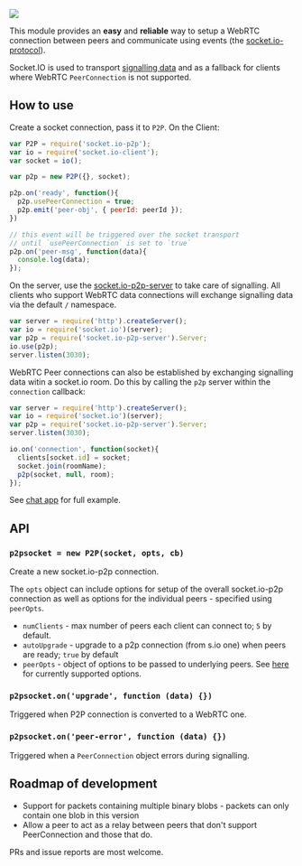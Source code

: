 ![](https://cldup.com/95U80xyuHq.svg)

This module provides an **easy** and **reliable** way to setup a WebRTC connection between peers and communicate using events (the [socket.io-protocol](https://github.com/Automattic/socket.io-protocol)).

Socket.IO is used to transport [signalling data](http://www.html5rocks.com/en/tutorials/webrtc/infrastructure/#what-is-signaling) and as a fallback for clients where WebRTC `PeerConnection` is not supported.

## How to use

Create a socket connection, pass it to `P2P`. On the Client:

```js
var P2P = require('socket.io-p2p');
var io = require('socket.io-client');
var socket = io();

var p2p = new P2P({}, socket);

p2p.on('ready', function(){
  p2p.usePeerConnection = true;
  p2p.emit('peer-obj', { peerId: peerId });
})

// this event will be triggered over the socket transport 
// until `usePeerConnection` is set to `true`
p2p.on('peer-msg', function(data){
  console.log(data);
});
```

On the server, use the [socket.io-p2p-server](https://github.com/tomcartwrightuk/socket.io-p2p-server) to take care of signalling. All clients who support WebRTC data connections will exchange signalling data via the default `/` namespace.

```js
var server = require('http').createServer();
var io = require('socket.io')(server);
var p2p = require('socket.io-p2p-server').Server;
io.use(p2p);
server.listen(3030);
```

WebRTC Peer connections can also be established by exchanging signalling data witin a socket.io room. Do this by calling the `p2p` server within the `connection` callback:

```js
var server = require('http').createServer();
var io = require('socket.io')(server);
var p2p = require('socket.io-p2p-server').Server;
server.listen(3030);

io.on('connection', function(socket){
  clients[socket.id] = socket;
  socket.join(roomName);
  p2p(socket, null, room);
});
```

See [chat app](https://github.com/socketio/socket.io-p2p/tree/master/examples/chat) for full example.

## API

### `p2psocket = new P2P(socket, opts, cb)`

Create a new socket.io-p2p connection.

The `opts` object can include options for setup of the overall socket.io-p2p connection as well as options for the individual peers - specified using `peerOpts`.

- `numClients` - max number of peers each client can connect to; `5` by default.
- `autoUpgrade` - upgrade to a p2p connection (from s.io one) when peers are ready; `true` by default
- `peerOpts` - object of options to be passed to underlying peers. See [here](https://github.com/feross/simple-peer/blob/master/README.md#api) for currently supported options.

### `p2psocket.on('upgrade', function (data) {})`

Triggered when P2P connection is converted to a WebRTC one.

### `p2psocket.on('peer-error', function (data) {})`

Triggered when a `PeerConnection` object errors during signalling.

## Roadmap of development

- Support for packets containing multiple binary blobs - packets can only contain one blob in this version
- Allow a peer to act as a relay between peers that don't support PeerConnection and those that do.

PRs and issue reports are most welcome.
